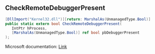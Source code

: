 ## CheckRemoteDebuggerPresent

```csharp
[DllImport("Kernel32.dll")][return: MarshalAs(UnmanagedType.Bool)]
public static extern bool CheckRemoteDebuggerPresent(
   IntPtr hProcess,
   [MarshalAs(UnmanagedType.Bool)] ref bool pbDebuggerPresent
);
```

Microsoft documentation: [Link](https://learn.microsoft.com/en-us/windows/win32/api/debugapi/nf-debugapi-checkremotedebuggerpresent)
